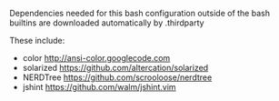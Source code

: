 Dependencies needed for this bash configuration outside of the bash builtins
are downloaded automatically by .thirdparty

These include:
* color     <http://ansi-color.googlecode.com>
* solarized <https://github.com/altercation/solarized>
* NERDTree  <https://github.com/scrooloose/nerdtree>
* jshint    <https://github.com/walm/jshint.vim>
